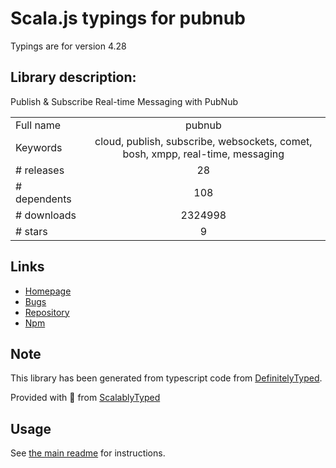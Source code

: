 
# Scala.js typings for pubnub

Typings are for version 4.28

## Library description:
Publish & Subscribe Real-time Messaging with PubNub

|                    |                 |
| ------------------ | :-------------: |
| Full name          | pubnub |
| Keywords           | cloud, publish, subscribe, websockets, comet, bosh, xmpp, real-time, messaging |
| # releases         | 28 |
| # dependents       | 108 |
| # downloads        | 2324998 |
| # stars            | 9 |

## Links
- [Homepage](https://github.com/pubnub/javascript#readme)
- [Bugs](https://github.com/pubnub/javascript/issues)
- [Repository](https://github.com/pubnub/javascript)
- [Npm](https://www.npmjs.com/package/pubnub)
    


## Note
This library has been generated from typescript code from [DefinitelyTyped](https://definitelytyped.org).

Provided with :purple_heart: from [ScalablyTyped](https://github.com/oyvindberg/ScalablyTyped)

## Usage
See [the main readme](../../readme.md) for instructions.


